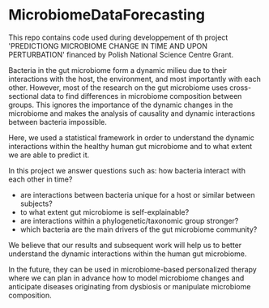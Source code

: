 # MicrobiomeDataForecasting

This repo contains code used during developpement of th project 'PREDICTIONG MICROBIOME CHANGE IN TIME AND UPON PERTURBATION' financed by Polish National Science Centre Grant.

Bacteria in the gut microbiome form a dynamic milieu due to their interactions with the host, the environment, and most importantly with each other. However, most of the research on the gut microbiome uses cross-sectional data to find differences in microbiome composition between groups. This ignores the importance of the dynamic changes in the microbiome and makes the analysis of causality and dynamic interactions between bacteria impossible. 

Here, we used a statistical framework in order to understand the dynamic interactions within the healthy human gut microbiome and to what extent we are able to predict it. 

In this project we answer questions such as: how bacteria interact with each other in time?
* are interactions between bacteria unique for a host or similar between subjects?
* to what extent gut microbiome is self-explainable?
* are interactions within a phylogenetic/taxonomic group stronger?
* which bacteria are the main drivers of the gut microbiome community?

We believe that our results and subsequent work will help us to better understand the dynamic interactions within the human gut microbiome.

In the future, they can be used in microbiome-based personalized therapy where we can plan in advance how to model microbiome changes and anticipate diseases originating from dysbiosis or manipulate microbiome composition.
